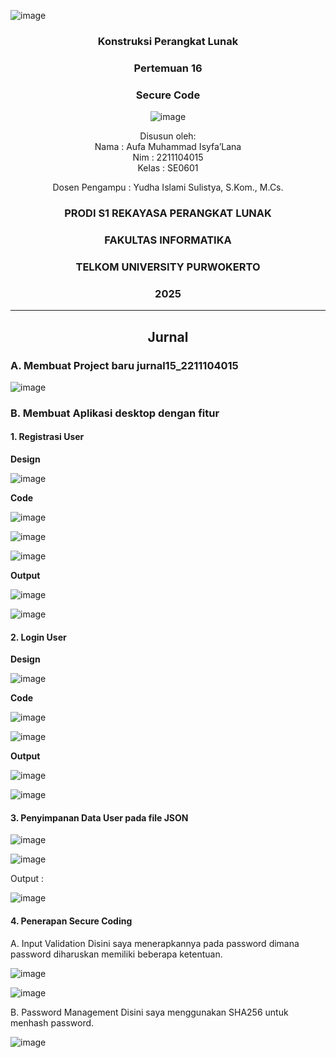 ![image](https://github.com/user-attachments/assets/ab1dd852-dd8f-4f54-810b-196d3ebac56d)<div align="center">

### Konstruksi Perangkat Lunak

### Pertemuan 16
### Secure Code

![image](https://github.com/user-attachments/assets/2948daec-1e7a-4765-8f23-df638a387c87)

Disusun oleh:  
Nama : Aufa Muhammad Isyfa’Lana  
Nim : 2211104015  
Kelas : SE0601

Dosen Pengampu : 
Yudha Islami Sulistya, S.Kom., M.Cs. 

### PRODI S1 REKAYASA PERANGKAT LUNAK  
### FAKULTAS INFORMATIKA  
### TELKOM UNIVERSITY PURWOKERTO  
### 2025

</div>

---
<div align="center">

## Jurnal

</div>

### A. Membuat Project baru jurnal15_2211104015

![image](https://github.com/user-attachments/assets/8248daab-73ab-4c14-b975-7bba74805c3a)

### B. Membuat Aplikasi desktop dengan fitur
#### 1. Registrasi User 
**Design** 

![image](https://github.com/user-attachments/assets/315b4a86-660e-4ebf-960e-d11c530c31f5)


**Code** 

![image](https://github.com/user-attachments/assets/8d023871-5fd8-45ca-96d3-3eaa3f621dc2)

![image](https://github.com/user-attachments/assets/d91961f7-c007-4994-ba06-9bac01506b2a)

![image](https://github.com/user-attachments/assets/385dd340-194f-43a7-a965-d8a01c6c8dfe)

**Output** 

![image](https://github.com/user-attachments/assets/176e9de8-7350-4ac9-afb2-670ae0178f09)

![image](https://github.com/user-attachments/assets/93436e50-94b4-4749-b29b-8dc963d0b140)


#### 2. Login User 
**Design**

![image](https://github.com/user-attachments/assets/601caa79-1cf8-4931-b3e8-ba0516fa10c6)


 **Code**

![image](https://github.com/user-attachments/assets/d44500bf-fa96-4c5c-aa0c-b31c2903af3e)

![image](https://github.com/user-attachments/assets/c413298c-a2e3-41be-86cf-95fb6ef3c2ff)

 **Output**

 ![image](https://github.com/user-attachments/assets/9f7e9a0e-177c-4e14-8df7-9a6a360b4250)

 ![image](https://github.com/user-attachments/assets/fbf6fba6-f52c-49b2-b9a7-621da014ecc0)


#### 3. Penyimpanan Data User pada file JSON

![image](https://github.com/user-attachments/assets/66b0a4de-b124-4b67-8d22-eb62e705b480)

![image](https://github.com/user-attachments/assets/5cc645c5-3f5d-493a-a084-e3977aba8b2b)

Output : 

![image](https://github.com/user-attachments/assets/d633a1d5-07eb-4967-92f8-91d627040295)

#### 4. Penerapan Secure Coding

A. Input Validation 
Disini saya menerapkannya pada password dimana password diharuskan memiliki beberapa ketentuan.

![image](https://github.com/user-attachments/assets/1dae02b6-2615-4906-aab2-833fc8b24a2a)

![image](https://github.com/user-attachments/assets/242abec2-86e9-4905-b538-b39c8f0d5367)

B. Password Management
Disini saya menggunakan SHA256 untuk menhash password.

![image](https://github.com/user-attachments/assets/7f657f08-4e21-4266-a878-e3af598d0f32)
